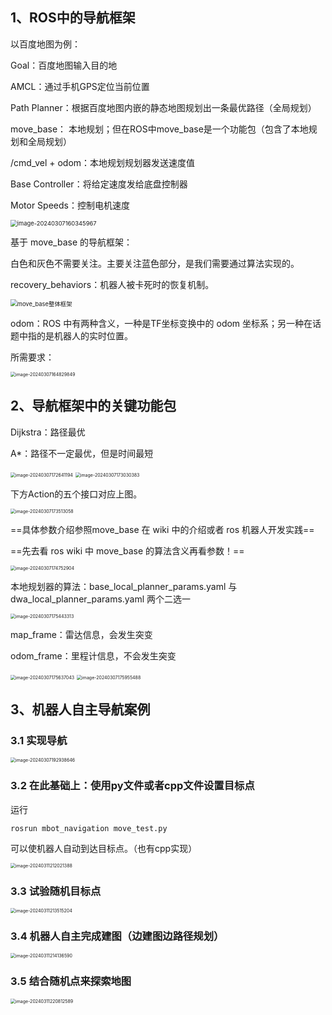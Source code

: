 ## 1、ROS中的导航框架

以百度地图为例：

Goal：百度地图输入目的地

AMCL：通过手机GPS定位当前位置

Path Planner：根据百度地图内嵌的静态地图规划出一条最优路径（全局规划）

move_base： 本地规划；但在ROS中move_base是一个功能包（包含了本地规划和全局规划）

/cmd_vel + odom：本地规划规划器发送速度值

Base Controller：将给定速度发给底盘控制器

Motor Speeds：控制电机速度



<img src="如何实现ROS机器人自主导航.assets/image-20240307160345967-17097986286941.png" alt="image-20240307160345967" style="zoom:67%;" />

基于 move_base 的导航框架：

白色和灰色不需要关注。主要关注蓝色部分，是我们需要通过算法实现的。 

recovery_behaviors：机器人被卡死时的恢复机制。

<img src="如何实现ROS机器人自主导航.assets/move_base整体框架-17097996730712.png" alt="move_base整体框架" style="zoom: 67%;" />



odom：ROS 中有两种含义，一种是TF坐标变换中的 odom 坐标系；另一种在话题中指的是机器人的实时位置。

所需要求：

<img src="如何实现ROS机器人自主导航.assets/image-20240307164829849.png" alt="image-20240307164829849" style="zoom:50%;" />



## 2、导航框架中的关键功能包

Dijkstra：路径最优

A*：路径不一定最优，但是时间最短

<img src="如何实现ROS机器人自主导航.assets/image-20240307172641194.png" alt="image-20240307172641194" style="zoom: 50%;" />



<img src="如何实现ROS机器人自主导航.assets/image-20240307173030383.png" alt="image-20240307173030383" style="zoom: 50%;" />

下方Action的五个接口对应上图。

<img src="如何实现ROS机器人自主导航.assets/image-20240307173513058.png" alt="image-20240307173513058" style="zoom: 50%;" />



==具体参数介绍参照move_base 在 wiki 中的介绍或者 ros 机器人开发实践==

==先去看 ros wiki 中 move_base 的算法含义再看参数！==

<img src="如何实现ROS机器人自主导航.assets/image-20240307174752904.png" alt="image-20240307174752904" style="zoom: 50%;" />



本地规划器的算法：base_local_planner_params.yaml 与 dwa_local_planner_params.yaml 两个二选一



<img src="如何实现ROS机器人自主导航.assets/image-20240307175443313.png" alt="image-20240307175443313" style="zoom: 50%;" />



map_frame：雷达信息，会发生突变

odom_frame：里程计信息，不会发生突变

<img src="如何实现ROS机器人自主导航.assets/image-20240307175637043-17098053983579.png" alt="image-20240307175637043" style="zoom:50%;" />



<img src="如何实现ROS机器人自主导航.assets/image-20240307175955488.png" alt="image-20240307175955488" style="zoom: 50%;" />



## 3、机器人自主导航案例

### 3.1	实现导航

<img src="如何实现ROS机器人自主导航.assets/image-20240307192938646.png" alt="image-20240307192938646" style="zoom: 50%;" />



### 3.2	在此基础上：使用py文件或者cpp文件设置目标点

运行

```
rosrun mbot_navigation move_test.py
```

可以使机器人自动到达目标点。（也有cpp实现）

<img src="如何实现ROS机器人自主导航.assets/image-20240311212021388.png" alt="image-20240311212021388" style="zoom:50%;" />

### 3.3	试验随机目标点

<img src="如何实现ROS机器人自主导航.assets/image-20240311213515204.png" alt="image-20240311213515204" style="zoom:50%;" />



### 3.4	机器人自主完成建图（边建图边路径规划）



<img src="如何实现ROS机器人自主导航.assets/image-20240311214136590.png" alt="image-20240311214136590" style="zoom:50%;" />



### 3.5	结合随机点来探索地图

<img src="如何实现ROS机器人自主导航.assets/image-20240311220812589-17101660937102.png" alt="image-20240311220812589" style="zoom:50%;" />
